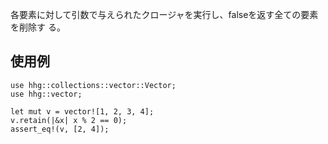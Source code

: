 各要素に対して引数で与えられたクロージャを実行し、falseを返す全ての要素を削除す
る。

## 使用例

```
use hhg::collections::vector::Vector;
use hhg::vector;

let mut v = vector![1, 2, 3, 4];
v.retain(|&x| x % 2 == 0);
assert_eq!(v, [2, 4]);
```
